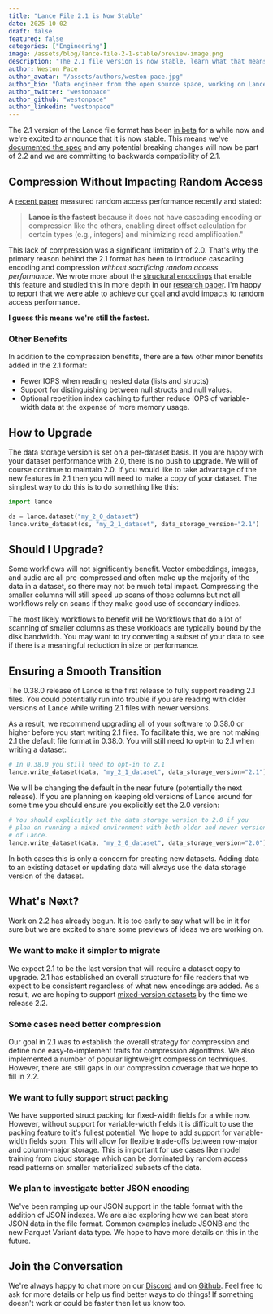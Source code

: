 ```yaml
---
title: "Lance File 2.1 is Now Stable"
date: 2025-10-02
draft: false
featured: false
categories: ["Engineering"]
image: /assets/blog/lance-file-2-1-stable/preview-image.png
description: "The 2.1 file version is now stable, learn what that means for you and what's coming next."
author: Weston Pace
author_avatar: "/assets/authors/weston-pace.jpg"
author_bio: "Data engineer from the open source space, working on LanceDB, Arrow, Substrait."
author_twitter: "westonpace"
author_github: "westonpace"
author_linkedin: "westonpace"
---
```


The 2.1 version of the Lance file format has been [in beta](/lance-file-2-1-smaller-and-simpler/) for a while now and we're excited to announce that it is now stable. This means we've [documented the spec](https://lancedb.github.io/lance/format/file/encoding/) and any potential breaking changes will now be part of 2.2 and we are committing to backwards compatibility of 2.1.

## Compression Without Impacting Random Access

A [recent paper](https://dl.acm.org/doi/10.1145/3749163) measured random access performance recently and stated:

> **Lance is the fastest** because it does not have cascading encoding or compression like the others, enabling direct
> offset calculation for certain types (e.g., integers) and minimizing read amplification."

This lack of compression was a significant limitation of 2.0. That's why the primary reason behind the 2.1 format
has been to introduce cascading encoding and compression _without sacrificing random access performance_. We wrote
more about the [structural encodings](/file-readers-in-depth-structural-encoding/) that enable this feature and
studied this in more depth in our [research paper](https://arxiv.org/abs/2504.15247). I'm happy to report that we
were able to achieve our goal and avoid impacts to random access performance.

**I guess this means we're still the fastest.**

### Other Benefits

In addition to the compression benefits, there are a few other minor benefits added in the 2.1 format:

- Fewer IOPS when reading nested data (lists and structs)
- Support for distinguishing between null structs and null values.
- Optional repetition index caching to further reduce IOPS of variable-width data at the expense of more memory usage.

## How to Upgrade

The data storage version is set on a per-dataset basis. If you are happy with your dataset performance with 2.0, there
is no push to upgrade. We will of course continue to maintain 2.0. If you would like to take advantage of the new
features in 2.1 then you will need to make a copy of your dataset. The simplest way to do this is to do something
like this:

```python
import lance

ds = lance.dataset("my_2_0_dataset")
lance.write_dataset(ds, "my_2_1_dataset", data_storage_version="2.1")
```

## Should I Upgrade?

Some workflows will not significantly benefit. Vector embeddings, images, and audio are all pre-compressed and
often make up the majority of the data in a dataset, so there may not be much total impact. Compressing the smaller
columns will still speed up scans of those columns but not all workflows rely on scans if they make good use of
secondary indices.

The most likely workflows to benefit will be Workflows that do a lot of scanning of smaller columns as these workloads
are typically bound by the disk bandwidth. You may want to try converting a subset of your data to see if there is a
meaningful reduction in size or performance.

## Ensuring a Smooth Transition

The 0.38.0 release of Lance is the first release to fully support reading 2.1 files. You could potentially
run into trouble if you are reading with older versions of Lance while writing 2.1 files with newer versions.

As a result, we recommend upgrading all of your software to 0.38.0 or higher before you start writing 2.1
files. To facilitate this, we are not making 2.1 the default file format in 0.38.0. You will still need to
opt-in to 2.1 when writing a dataset:

```python
# In 0.38.0 you still need to opt-in to 2.1
lance.write_dataset(data, "my_2_1_dataset", data_storage_version="2.1")
```

We will be changing the default in the near future (potentially the next release). If you are planning on
keeping old versions of Lance around for some time you should ensure you explicitly set the 2.0 version:

```python
# You should explicitly set the data storage version to 2.0 if you
# plan on running a mixed environment with both older and newer versions
# of Lance.
lance.write_dataset(data, "my_2_0_dataset", data_storage_version="2.0")
```

In both cases this is only a concern for creating new datasets. Adding data to an existing dataset or updating
data will always use the data storage version of the dataset.

## What's Next?

Work on 2.2 has already begun. It is too early to say what will be in it for sure but we are excited to share
some previews of ideas we are working on.

### We want to make it simpler to migrate

We expect 2.1 to be the last version that will require a dataset copy to upgrade. 2.1 has established an overall
structure for file readers that we expect to be consistent regardless of what new encodings are added. As a result,
we are hoping to support [mixed-version datasets](https://github.com/lancedb/lance/issues/4870) by the time we
release 2.2.

### Some cases need better compression

Our goal in 2.1 was to establish the overall strategy for compression and define nice easy-to-implement traits for
compression algorithms. We also implemented a number of popular lightweight compression techniques. However, there
are still gaps in our compression coverage that we hope to fill in 2.2.

### We want to fully support struct packing

We have supported struct packing for fixed-width fields for a while now. However, without support for variable-width
fields it is difficult to use the packing feature to it's fullest potential. We hope to add support for variable-width
fields soon. This will allow for flexible trade-offs between row-major and column-major storage. This is important
for use cases like model training from cloud storage which can be dominated by random access read patterns on smaller
materialized subsets of the data.

### We plan to investigate better JSON encoding

We've been ramping up our JSON support in the table format with the addition of JSON indexes. We are also exploring
how we can best store JSON data in the file format. Common examples include JSONB and the new Parquet Variant data
type. We hope to have more details on this in the future.

## Join the Conversation

We're always happy to chat more on our [Discord](https://discord.gg/G5DcmnZWKB) and on [Github](https://github.com/lancedb/lance). Feel free to ask for more details or help us find better ways to do things! If something doesn't work or could be faster then let us know too.
